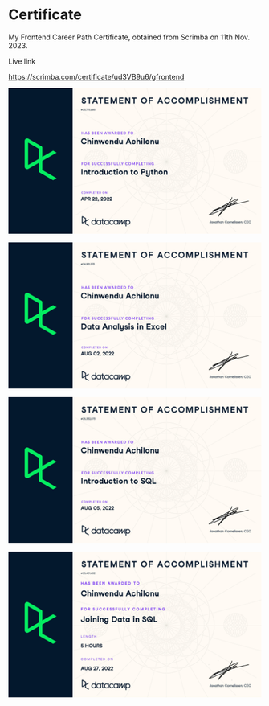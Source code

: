 # Certificate
My Frontend Career Path Certificate, obtained from Scrimba on 11th Nov. 2023.


Live link

https://scrimba.com/certificate/ud3VB9u6/gfrontend


![_](https://github.com/clarefausty/Data-Analytical-Certificates/blob/main/images/Certificate%20of%20Introduction%20to%20Python.jpg)


![_](https://github.com/clarefausty/Data-Analytical-Certificates/blob/main/images/Certificate%20of%20Data%20Analysis%20in%20Excel.jpg)

![_](https://github.com/clarefausty/Data-Analytical-Certificates/blob/main/images/Certificate%20of%20Introduction%20to%20SQL.jpg)

![_](https://github.com/clarefausty/Data-Analytical-Certificates/blob/main/images/Certificate%20of%20Joining%20Data%20in%20SQL.jpg)
